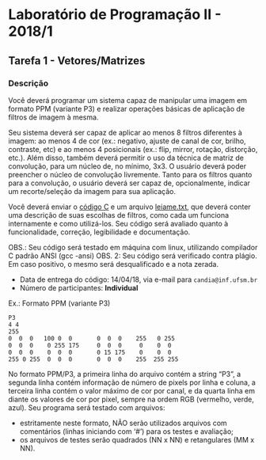 # Laboratório de Programação II - 2018/1

## Tarefa 1 - Vetores/Matrizes

### Descrição

Você deverá programar um sistema capaz de manipular uma imagem em formato PPM (variante P3) e realizar operações básicas de aplicação de filtros de imagem à mesma.

Seu sistema deverá ser capaz de aplicar ao menos 8 filtros diferentes à imagem: ao menos 4 de cor (ex.: negativo, ajuste de canal de cor, brilho, contraste, etc) e ao menos 4 posicionais (ex.: flip, mirror, rotação, distorção, etc.). Além disso, também deverá permitir o uso da técnica de matriz de convolução, para um núcleo de, no mínimo, 3x3. O usuário deverá poder preencher o núcleo de convolução livremente. Tanto para os filtros quanto para a convolução, o usuário deverá ser capaz de, opcionalmente, indicar um recorte/seleção da imagem para sua aplicação.

Você deverá enviar o [código C](editor_ppm.c) e um arquivo [leiame.txt](leiame.txt), que deverá conter uma descrição de suas escolhas de filtros, como cada um funciona internamente e como utilizá-los. Seu código será avaliado quanto à funcionalidade, correção, legibilidade e documentação.

OBS.: Seu código será testado em máquina com linux, utilizando compilador C padrão ANSI (gcc -ansi)
OBS. 2: Seu código será verificado contra plágio. Em caso positivo, o mesmo será desqualificado e a nota zerada.

- Data de entrega do código: 14/04/18, via e-mail para `candia@inf.ufsm.br`
- Número de participantes: **Individual**

Ex.: Formato PPM (variante P3)

    P3
    4 4
    255
    0  0  0   100 0  0       0  0  0    255   0 255
    0  0  0    0 255 175     0  0  0     0    0  0
    0  0  0    0  0  0       0 15 175    0    0  0
    255 0 255  0  0  0       0  0  0    255  255 255

No formato PPM/P3, a primeira linha do arquivo contém a string “P3”, a segunda linha contém informação de número de pixels por linha e coluna, a terceira linha contém o valor máximo de cor por canal, e da quarta linha em diante os valores de cor por pixel, sempre na ordem RGB (vermelho, verde, azul).
Seu programa será testado com arquivos:

- estritamente neste formato, NÃO serão utilizados arquivos com comentários (linhas iniciando com ‘#’) para os testes e avaliação;
- os arquivos de testes serão quadrados (NN x NN) e retangulares (MM x NN).
